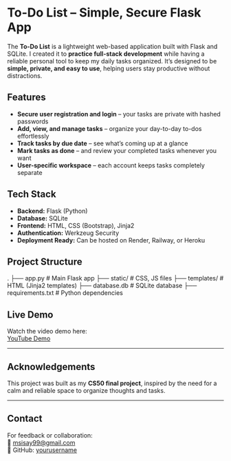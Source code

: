 # To-Do List – Simple, Secure Flask App

The **To-Do List** is a lightweight web-based application built with Flask and SQLite. I created it to **practice full-stack development** while having a reliable personal tool to keep my daily tasks organized. It’s designed to be **simple, private, and easy to use**, helping users stay productive without distractions.  

## Features

- **Secure user registration and login** – your tasks are private with hashed passwords  
- **Add, view, and manage tasks** – organize your day-to-day to-dos effortlessly  
- **Track tasks by due date** – see what’s coming up at a glance  
- **Mark tasks as done** – and review your completed tasks whenever you want  
- **User-specific workspace** – each account keeps tasks completely separate  

## Tech Stack

- **Backend:** Flask (Python)  
- **Database:** SQLite  
- **Frontend:** HTML, CSS (Bootstrap), Jinja2  
- **Authentication:** Werkzeug Security  
- **Deployment Ready:** Can be hosted on Render, Railway, or Heroku  

## Project Structure

.
├── app.py               # Main Flask app
├── static/              # CSS, JS files
├── templates/           # HTML (Jinja2 templates)
├── database.db          # SQLite database
├── requirements.txt     # Python dependencies

## Live Demo

Watch the video demo here:  
[YouTube Demo](https://youtu.be/bhlq30hI9-Q)  

---

## Acknowledgements

This project was built as my **CS50 final project**, inspired by the need for a calm and reliable space to organize thoughts and tasks.  

---

## Contact

For feedback or collaboration:  
📧 msisay99@gmail.com  
🔗 GitHub: [yourusername](https://github.com/yourusername)
